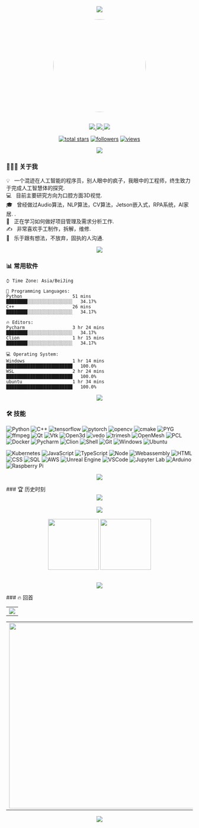 <!-- 动态打字效果 -->
<h1 align="center">
  <a href="https://blog.mviai.com/">
    <img src="https://readme-typing-svg.herokuapp.com/?lines=去做你害怕的事!;细节决定成败!&center=true&size=30">
  </a>
</h1>

<!-- gif图片 -->
<div align="center" ><img style="width:250px; height:250px; border-radius:100%;" src="https://github.com/sindre97/sindre97/blob/main/img/github_logo.gif"></div>
<br>

<!-- 联系徽章 -->
<p align="center">
   <a href="https://weixin.qq.com/">
  <img src="https://img.shields.io/badge/550549443-blue?style=flat-square&logo=wechat">
 </a>
 <a href="mailto:yx@mviai.com">
  <img src="https://img.shields.io/badge/yx@mviai.com-red?style=flat-square&logo=gmail&logoColor=white">
 </a>
 <a href="https://blog.mviai.com">
  <img src="https://img.shields.io/badge/blog.mviai.com-006400?style=flat-square&logo=devdotto&logoColor=white">
 </a>
 </p>
 
 <!-- 其他徽章 -->
 <p align="center">
  <a href="https://github.com/sindre97?tab=repositories&sort=stargazers">
    <img alt="total stars" title="Total stars on GitHub" src="https://custom-icon-badges.herokuapp.com/badge/dynamic/json?logo=star&host=formatted-dynamic-badges.herokuapp.com&formatter=metric&style=for-the-badge&color=55960c&labelColor=488207&label=stars&query=%24.stars&url=https%3A%2F%2Fapi.github-star-counter.workers.dev%2Fuser%2Fsindre97"/></a>
  <a href="https://github.com/Giingu?tab=followers">
    <img alt="followers" title="Follow me on Github" src="https://custom-icon-badges.herokuapp.com/github/followers/sindre97?color=236ad3&labelColor=1155ba&style=for-the-badge&logo=person-add&label=Follow&logoColor=white"/></a>
  <a href="https://github.com/giingu">
    <img alt="views" title="GitHub profile views" src="https://visitor-badge-reloaded.herokuapp.com/badge?page_id=sindre97&style=for-the-badge&color=7c007c&lcolor=640464&logo=AngelList&logoColor=white"/></a>
</p>

<p  align="center">
<img src="https://github.com/sindre97/sindre97/blob/main/img/line.gif">             
</p>
  
### 👨🏻‍💻 关于我

💡 &nbsp; 一个混迹在人工智能的程序员，别人眼中的疯子，我眼中的工程师，终生致力于完成人工智慧体的探究. \
💻 &nbsp; 目前主要研究方向为口腔方面3D视觉.\
🎓 &nbsp; 曾经做过Audio算法，NLP算法，CV算法，Jetson嵌入式，RPA系统，AI家居. .\
🌱 &nbsp; 正在学习如何做好项目管理及需求分析工作.\
✍️ &nbsp; 非常喜欢手工制作，拆解，维修.\
💬 &nbsp; 乐于跟有想法，不放弃，固执的人沟通.

<p  align="center">
<img src="https://github.com/sindre97/sindre97/blob/main/img/line.gif">             
</p>

### 📊 常用软件

```text
⌚︎ Time Zone: Asia/BeiJing

💬 Programming Languages:   
Python                   51 mins              ████████░░░░░░░░░░░░░░░░░   34.17%
C++                      26 mins              ████████░░░░░░░░░░░░░░░░░   34.17%

🔥 Editors: 
Pycharm                  3 hr 24 mins         ████████░░░░░░░░░░░░░░░░░   34.17%
Clion                    1 hr 15 mins         ████████░░░░░░░░░░░░░░░░░   34.17%

💻 Operating System: 
Windows                  1 hr 14 mins         █████████████████████████   100.0%
WSL                      2 hr 24 mins         █████████████████████████   100.0%
ubuntu                   1 hr 34 mins         █████████████████████████   100.0%

```
<p  align="center">
<img src="https://github.com/sindre97/sindre97/blob/main/img/line.gif">             
</p>


### 🛠️ 技能
<!-- https://github.com/simple-icons/simple-icons/blob/develop/slugs.md -->

<!--常用的-->
![Python](https://img.shields.io/badge/-Python-black?style=flat-square&logo=python)
![C++](https://img.shields.io/badge/-C++-black?style=flat-square&logo=cplusplus)
![tensorflow](https://img.shields.io/badge/-tensorflow-black?style=flat-square&logo=tensorflow)
![pytorch](https://img.shields.io/badge/-pytorch-black?style=flat-square&logo=pytorch)
![opencv](https://img.shields.io/badge/-opencv-black?style=flat-square&logo=opencv)
![cmake](https://img.shields.io/badge/-cmake-black?style=flat-square&logo=cmake)
![PYG](https://img.shields.io/badge/-PYG-black?style=flat-square&logo=pyg)
![ffmpeg](https://img.shields.io/badge/-FFmpeg-black?style=flat-square&logo=ffmpeg)
![Qt](https://img.shields.io/badge/-Qt-black?style=flat-square&logo=qt)
![Vtk](https://img.shields.io/badge/-Vtk-black?style=flat-square)
![Open3d](https://img.shields.io/badge/-Open3d-black?style=flat-square)
![vedo](https://img.shields.io/badge/-vedo-black?style=flat-square)
![trimesh](https://img.shields.io/badge/-trimesh-black?style=flat-square)
![OpenMesh](https://img.shields.io/badge/-OpenMesh-black?style=flat-square)
![PCL](https://img.shields.io/badge/-PCL-black?style=flat-square)
![Docker](https://img.shields.io/badge/-Docker-black?style=flat-square&logo=docker)
![Pycharm](https://img.shields.io/badge/-Pycharm-black?style=flat-square&logo=pycharm)
![Clion](https://img.shields.io/badge/-Clion-black?style=flat-square&logo=clion)
![Shell](https://img.shields.io/badge/-Shell-black?style=flat-square&logo=shell)
![Git](https://img.shields.io/badge/-Git-black?style=flat-square&logo=git)
![Windows](https://img.shields.io/badge/-Windows-black?style=flat-square&logo=windows&logoColor=blue)
![Ubuntu](https://img.shields.io/badge/-Ubuntu-black?style=flat-square&logo=ubuntu)

<!--用过的-->
![Kubernetes](https://img.shields.io/badge/-Kubernetes-black?style=flat-square&logo=kubernetes)
![JavaScript](https://img.shields.io/badge/-JavaScript-black?style=flat-square&logo=javascript)
![TypeScript](https://img.shields.io/badge/-TypeScript-black?style=flat-square&logo=typescript)
![Node](https://img.shields.io/badge/-Node.js-black?style=flat-square&logo=nodedotjs)
![Webassembly](https://img.shields.io/badge/-Webassembly-black?style=flat-square&logo=webassembly)
![HTML](https://img.shields.io/badge/-HTML5-black?style=flat-square&logo=html5)
![CSS](https://img.shields.io/badge/-CSS3-black?style=flat-square&logo=css3)
![SQL](https://img.shields.io/badge/-SQL-black?style=flat-square&logo=postgresql&logoColor=blue)
![AWS](https://img.shields.io/badge/-AWS-black?style=flat-square&logo=amazonaws)
![Unreal Engine](https://img.shields.io/badge/-Unreal%20Engine-black?style=flat-square&logo=unrealengine)
![VSCode](https://img.shields.io/badge/-VSCode-black?style=flat-square&logo=visualstudiocode&logoColor=blue)
![Jupyter Lab](https://img.shields.io/badge/-Jupyter%20Lab-black?style=flat-square&logo=jupyter)
![Arduino](https://img.shields.io/badge/-Arduino-black?style=flat-square&logo=arduino)
![Raspberry Pi](https://img.shields.io/badge/-Raspberry%20Pi-black?style=flat-square&logo=raspberrypi&logoColor=red)



<p  align="center">
<img src="https://github.com/sindre97/sindre97/blob/main/img/line.gif">             
</p>
### 🏆 历史时刻


<!-- 连续提交代码天数记录 -->
<div align="center">
  <img align="center" src="https://github-readme-streak-stats.herokuapp.com/?user=sindre97&theme=dark&hide_border=true" />
</div>
<br>

<!-- GitHub奖杯🏆 -->
<div align="center"><img  src="https://github-profile-trophy.vercel.app/?username=sindre97&theme=gruvbox&row=1&column=8&no-frame=true&no-bg=true" /></div>
<br>


<!-- GitHub数据统计 -->
<div align="center">
  <img height="137px" src="https://github-readme-stats.vercel.app/api?username=sindre97&hide_title=true&hide_border=true&show_icons=trueline_height=21&text_color=000&icon_color=000&bg_color=0,ea6161,ffc64d,fffc4d,52fa5a&theme=graywhite" />
  <img height="137px" src="https://github-readme-stats.vercel.app/api/top-langs/?username=sindre97&hide_title=true&hide_border=true&layout=compact&langs_count=6&text_color=000&icon_color=fff&bg_color=0,52fa5a,4dfcff,c64dff&theme=graywhite" />
</div>
<br>

<p  align="center">
<img src="https://github.com/sindre97/sindre97/blob/main/img/line.gif">             
</p>
### 🔥 回首


<!-- GitHub Activity Graph -->
<table align="center">
  <tr>
    <td colspan="2">
      <img src="https://activity-graph.herokuapp.com/graph?username=sindre97&theme=xcode&bg_color=FF000000&hide_border=true" />
    </td>
  </tr>
</table>

<!-- Wakatime Graph-->
<table>
  <tr>
    <td>
      <img src="https://wakatime.com/share/@42d0678c-368b-448b-9a77-5d21c5b55352/d07b5f65-d3e1-4896-897c-1695c560a7dc.svg" width="500"/>
    </td>
    <td>
      <img src="https://wakatime.com/share/@42d0678c-368b-448b-9a77-5d21c5b55352/39a6f115-6058-44ce-95da-c3b2cbc9e831.svg" width="500"/>
    </td>
  </tr>
</table>



<!-- 贪吃蛇代码贡献图 -->
<div align="center"><img src="https://github.com/sindre97/sindre97/blob/main/img/github-contribution-grid-snake.svg" /></div>
